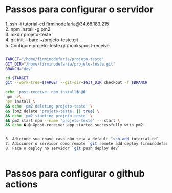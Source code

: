 
# Passos para configurar o servidor

1. ssh -i tutorial-cd firminodefaria@34.68.183.215\
2. npm install -g pm2 \
3. mkdir projeto-teste\
4. git init --bare ~/projeto-teste.git\
5. Configure projeto-teste.git/hooks/post-receive

```bash

TARGET="/home/firminodefaria/projeto-teste"
GIT_DIR="/home/firminodefaria/projeto-teste.git"
BRANCH="dev"

cd $TARGET
git --work-tree=$TARGET --git-dir=$GIT_DIR checkout -f $BRANCH

echo 'post-receive: npm install�~@�'
npm -v\
npm install \
&& echo 'pm2 deleting projeto-teste' \
&& (pm2 delete 'projeto-teste' || true) \
&& echo 'pm2 starting projeto-teste' \
&& pm2 start npm --name 'projeto-teste' -- start \
&& echo �~@~Xpost-receive: app started successfully with pm2.


6. Adicione sua chave caso não seja a default `ssh-add tutorial-cd`
7. Adicioner o servidor como remote `git remote add deploy firminodefaria@34.68.183.215:/home/firminodefaria/projeto-teste.git`
8. Faça o deploy no servidor `git push deploy dev`



```

# Passos para configurar o github actions
